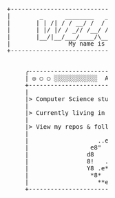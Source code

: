 <pre>                                +---------------------------------------------------------+
                                |        _      ________   _________  __  _________       |
                                |       | | /| / / __/ /  / ___/ __ \/  |/  / __/ /       |
                                |       | |/ |/ / _// /__/ /__/ /_/ / /|_/ / _//_/        |
                                |       |__/|__/___/____/\___/\____/_/  /_/___(_)         |
                                |                My name is Adam aka ajwdd                |
                                +---------------------------------------------------------+
                                                             |
                                                             v
                                     ╭----------------------------------------------╮
                                     | ◎ ○ ○ ░░░░░░░░░░░░  About  ░░░░░░░░░░░░░░░░░░|
                                     +----------------------------------------------+
                                     |                                              |
                                     |> Computer Science student                    |
                                     |                                              |
                                     |> Currently living in Chicago                 |
                                     |                                              |
                                     |> View my repos & follow to see what I do next|
                                     |                                              |
                                     |                   ..eeeee..                  |
                                     |                 e8"   8   "8e                |
                                     |                d8     8     8b               |
                                     |                8!   .dWb.   !8               |
                                     |                Y8 .e* 8 *e. 8P               |
                                     |                 *8*   8   *8*                |
                                     |                   **ee8ee**                  |
                                     +----------------------------------------------+</pre>
